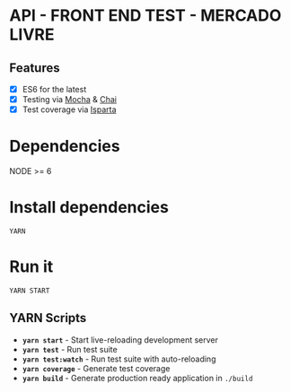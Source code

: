 # API - FRONT END TEST - MERCADO LIVRE

## Features
- [x] ES6 for the latest
- [x] Testing via [Mocha](https://mochajs.org/) & [Chai](http://chaijs.com/)
- [x] Test coverage via [Isparta](https://github.com/douglasduteil/isparta)

# Dependencies
NODE >= 6

# Install dependencies
```shell
YARN
```

# Run it
```shell
YARN START
```

## YARN Scripts
- **`yarn start`** - Start live-reloading development server
- **`yarn test`** - Run test suite
- **`yarn test:watch`** - Run test suite with auto-reloading
- **`yarn coverage`** - Generate test coverage
- **`yarn build`** - Generate production ready application in `./build`